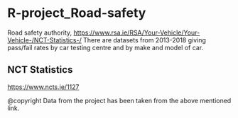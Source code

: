 # R-project_Road-safety

Road safety authority, https://www.rsa.ie/RSA/Your-Vehicle/Your-Vehicle-/NCT-Statistics-/ There are datasets from 2013-2018 giving pass/fail rates by car testing centre and by make and model of car.

## NCT Statistics
https://www.ncts.ie/1127


@copyright
Data from the project has been taken from the above mentioned link.
